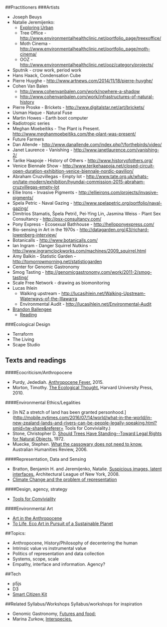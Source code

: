 ##Practitioners
###Artists

* Joseph Beuys   
* Natalie Jeremijenko:
	* [Exploring Urban](https://vimeo.com/68771598)
	* Tree Office - http://www.environmentalhealthclinic.net/portfolio_page/treexoffice/
	* Moth Cinema - http://www.environmentalhealthclinic.net/portfolio_page/moth-cinema/
	* OOZ - http://www.environmentalhealthclinic.net/ooz/category/projects/
* Sputnik - crow work, period work
* Hans Haack, Condensation Cube
* Pierre Huyghe - http://www.artnews.com/2014/11/18/pierre-huyghe/ 
* Cohen Van Balen 
	* http://www.cohenvanbalen.com/work/nowhere-a-shadow 
	* http://www.cohenvanbalen.com/work/infrastructures-of-natural-history
* Pierre Proske - Brickets - http://www.digitalstar.net/art/brickets/
* Usman Haque - Natural Fuse
* Martin Howes - Earth boot computer
* Radiotropic series
* Meghan Moebeitiks - The Plant is Present. http://www.meghanmoebeitiks.com/the-plant-was-present/
* Future Farmers 
* Dan Allende - http://www.danallende.com/index.php?/forthebirds/video/ 
* Janet Laurence - Vanishing - http://www.janetlaurence.com/vanishing-2/
* Tarike Haapoje - History of Others - http://www.historyofothers.org/
* Venice Biennale Show - http://www.terikehaapoja.net/closed-circuit-open-duration-exhibition-venice-biennale-nordic-pavilion/ 
* Abraham Cruzvillegas - Empty lot - http://www.tate.org.uk/whats-on/tate-modern/exhibition/hyundai-commission-2015-abraham-cruzvillegas-empty-lot
* Ellie Irons - Invasive Pigments - http://ellieirons.com/projects/invasive-pigments/
* Spela Petric - Naval Gazing - http://www.spelapetric.org/portfolio/naval-gazing/ 
* Dimitrios Stamatis, Špela Petrič, Pei-Ying Lin, Jasmina Weiss  - Plant Sex Consultancy - http://psx-consultancy.com/
* Pony Express - Ecosexual Bathhouse - http://helloponyexpress.com/ 
* Bio-sensing in Art in the 1970s - http://datagarden.org/43/richard-lowenberg-interview/
* Botanicalls - http://www.botanicalls.com/
* Ian Ingram - Danger Squirrel Nutkins - http://www.ingramclockworks.com/machines/2009_squirrel.html 
* Amy Balkin - Statistic Garden - http://tomorrowmorning.net/statisticgarden
* Center for Genomic Gastronomy 
* Smog Tasting - http://genomicgastronomy.com/work/2011-2/smog-tasting/
* Scale Free Network - drawing as biomonitoring
* Lucas Ihlein 
	* Walking upstream - http://lucasihlein.net/Walking-Upstream-Waterways-of-the-Illawarra
	* Environmental Audit - http://lucasihlein.net/Environmental-Audit
* [Brandon Ballengee](http://brandonballengee.com/projects/love-motels/)
	* [Reading](http://brandonballengee.com/wp-content/uploads/2012/12/Brandon_Ballengee_Impetus_2009.pdf)

###Ecological Design
* Terraform
* The Living
* Scape Studio

## Texts and readings
####Ecocriticism/Anthropocene

* Purdy, Jedediah. [Anthropocene Fever.](https://aeon.co/essays/should-we-be-suspicious-of-the-anthropocene-idea) 2015.
* Morton, Timothy. [The Ecological Thought.](http://www.hup.harvard.edu/catalog.php?isbn=9780674064225) Harvard University Press, 2010.

####Environmental Ethics/Legalities

* [In NZ a stretch of land has been granted personhood.](http://mobile.nytimes.com/2016/07/14/world/what-in-the-world/in-new-zealand-lands-and-rivers-can-be-people-legally-speaking.html?smid=tw-share&referer=
Tools for Conviviality.)
* Stone, Christopher D. [Should Trees Have Standing--Toward Legal Rights for Natural Objects.](http://isites.harvard.edu/fs/docs/icb.topic498371.files/Stone.Trees_Standing.pdf) 1972.
* Muecke, Stephen. [What the cassowary does not need to know.](http://www.australianhumanitiesreview.org/archive/Issue-September-2006/muecke.html) Australian Humanities Review, 2006.

####Representation, Data and Sensing

* Bratton, Benjamin H. and Jeremijenko, Natalie. [Suspicious images, latent interfaces.](http://www.situatedtechnologies.net/?q=node/88) Architectural League of New York, 2008.
* [Climate Change and the problem of representation](http://www.australianhumanitiesreview.org/archive/Issue-May-2009/potter.htm)

####Design, agency, strategy

* [Tools for Conviviality](http://www.preservenet.com/theory/Illich/IllichTools.html)

####Environmental Art

* [Art in the Anthropocene](http://www.openhumanitiespress.org/books/titles/art-in-the-anthropocene/)
* [To Life, Eco Art in Pursuit of a Sustainable Planet](http://www.ucpress.edu/book.php?isbn=9780520273627)


##Topics:
* Anthropocene, History/Philosophy of decentering the human
* Intrinsic value vs instrumental value 
* Politics of representation and data collection
* Systems, scope, scale
* Empathy, interface and information. Agency?

##Tech

* p5js
* D3
* [Smart Citizen Kit](https://smartcitizen.me/)

##Related Syllabus/Workshops
Syllabus/workshops for inspiration

* Genomic Gastronomy, [Futures and food:](http://genomicgastronomy.com/blog/supermarket-2116-workshop/)
* Marina Zurkow, [Interspecies.](https://itp.nyu.edu/classes/interspecies/)
